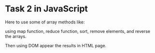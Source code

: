 # Task 2 in JavaScript

Here to use some of array methods like: 

using map function, reduce function, sort, remove elements, and reverse the arrays.

Then using DOM appear the results in HTML page.
